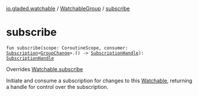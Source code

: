 [io.gladed.watchable](../index.md) / [WatchableGroup](index.md) / [subscribe](./subscribe.md)

# subscribe

`fun subscribe(scope: CoroutineScope, consumer: `[`Subscription`](../-subscription/index.md)`<`[`GroupChange`](../-group-change/index.md)`>.() -> `[`SubscriptionHandle`](../-subscription-handle/index.md)`): `[`SubscriptionHandle`](../-subscription-handle/index.md)

Overrides [Watchable.subscribe](../-watchable/subscribe.md)

Initiate and consume a subscription for changes to this [Watchable](../-watchable/index.md), returning a handle for control
over the subscription.


